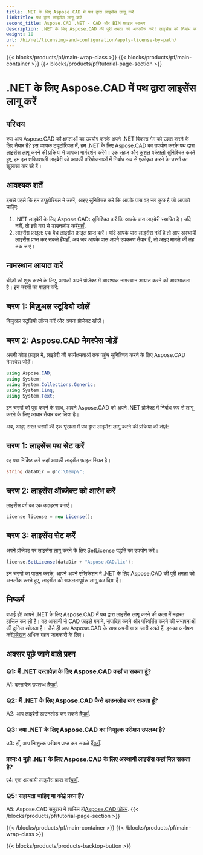 ```yaml
---
title: .NET के लिए Aspose.CAD में पथ द्वारा लाइसेंस लागू करें
linktitle: पथ द्वारा लाइसेंस लागू करें
second_title: Aspose.CAD .NET - CAD और BIM फ़ाइल स्वरूप
description: .NET के लिए Aspose.CAD की पूरी क्षमता को अनलॉक करें! लाइसेंस को निर्बाध रूप से लागू करने के लिए हमारी चरण-दर-चरण मार्गदर्शिका का पालन करें। अब अपने CAD फ़ाइल हेरफेर गेम को उन्नत करें!
weight: 10
url: /hi/net/licensing-and-configuration/apply-license-by-path/
---
```


{{< blocks/products/pf/main-wrap-class >}}
{{< blocks/products/pf/main-container >}}
{{< blocks/products/pf/tutorial-page-section >}}

# .NET के लिए Aspose.CAD में पथ द्वारा लाइसेंस लागू करें

## परिचय

क्या आप Aspose.CAD की क्षमताओं का उपयोग करके अपने .NET विकास गेम को उन्नत करने के लिए तैयार हैं? इस व्यापक ट्यूटोरियल में, हम .NET के लिए Aspose.CAD का उपयोग करके पथ द्वारा लाइसेंस लागू करने की प्रक्रिया में आपका मार्गदर्शन करेंगे। एक सहज और कुशल वर्कफ़्लो सुनिश्चित करते हुए, हम इस शक्तिशाली लाइब्रेरी को आपकी परियोजनाओं में निर्बाध रूप से एकीकृत करने के चरणों का खुलासा कर रहे हैं।

## आवश्यक शर्तें

इससे पहले कि हम ट्यूटोरियल में उतरें, आइए सुनिश्चित करें कि आपके पास वह सब कुछ है जो आपको चाहिए:
1.  .NET लाइब्रेरी के लिए Aspose.CAD: सुनिश्चित करें कि आपके पास लाइब्रेरी स्थापित है। यदि नहीं, तो इसे यहां से डाउनलोड करें[यहाँ](https://releases.aspose.com/cad/net/).
2.  लाइसेंस फ़ाइल: एक वैध लाइसेंस फ़ाइल प्राप्त करें। यदि आपके पास लाइसेंस नहीं है तो आप अस्थायी लाइसेंस प्राप्त कर सकते हैं[यहाँ](https://purchase.aspose.com/temporary-license/).
अब जब आपके पास अपने उपकरण तैयार हैं, तो आइए मामले की तह तक जाएं।

## नामस्थान आयात करें

चीज़ों को शुरू करने के लिए, आपको अपने प्रोजेक्ट में आवश्यक नामस्थान आयात करने की आवश्यकता है। इन चरणों का पालन करें:

## चरण 1: विज़ुअल स्टूडियो खोलें

विज़ुअल स्टूडियो लॉन्च करें और अपना प्रोजेक्ट खोलें।

## चरण 2: Aspose.CAD नेमस्पेस जोड़ें

अपनी कोड फ़ाइल में, लाइब्रेरी की कार्यक्षमताओं तक पहुंच सुनिश्चित करने के लिए Aspose.CAD नेमस्पेस जोड़ें।
```csharp
using Aspose.CAD;
using System;
using System.Collections.Generic;
using System.Linq;
using System.Text;
```
इन चरणों को पूरा करने के साथ, आपने Aspose.CAD को अपने .NET प्रोजेक्ट में निर्बाध रूप से लागू करने के लिए आधार तैयार कर लिया है।

अब, आइए सरल चरणों की एक श्रृंखला में पथ द्वारा लाइसेंस लागू करने की प्रक्रिया को तोड़ें:

## चरण 1: लाइसेंस पथ सेट करें

वह पथ निर्दिष्ट करें जहां आपकी लाइसेंस फ़ाइल स्थित है।
```csharp
string dataDir = @"c:\temp\";
```

## चरण 2: लाइसेंस ऑब्जेक्ट को आरंभ करें

लाइसेंस वर्ग का एक उदाहरण बनाएं।
```csharp
License license = new License();
```

## चरण 3: लाइसेंस सेट करें

अपने प्रोजेक्ट पर लाइसेंस लागू करने के लिए SetLicense पद्धति का उपयोग करें।
```csharp
license.SetLicense(dataDir + "Aspose.CAD.lic");
```

इन चरणों का पालन करके, आपने अपने एप्लिकेशन में .NET के लिए Aspose.CAD की पूरी क्षमता को अनलॉक करते हुए, लाइसेंस को सफलतापूर्वक लागू कर दिया है।

## निष्कर्ष

बधाई हो! आपने .NET के लिए Aspose.CAD में पथ द्वारा लाइसेंस लागू करने की कला में महारत हासिल कर ली है। यह आसानी से CAD फ़ाइलें बनाने, संपादित करने और परिवर्तित करने की संभावनाओं की दुनिया खोलता है। जैसे ही आप Aspose.CAD के साथ अपनी यात्रा जारी रखते हैं, इसका अन्वेषण करें[प्रलेखन](https://reference.aspose.com/cad/net/) अधिक गहन जानकारी के लिए।

## अक्सर पूछे जाने वाले प्रश्न

### Q1: मैं .NET दस्तावेज़ के लिए Aspose.CAD कहां पा सकता हूं?

 A1: दस्तावेज़ उपलब्ध है[यहाँ](https://reference.aspose.com/cad/net/).

### Q2: मैं .NET के लिए Aspose.CAD कैसे डाउनलोड कर सकता हूं?

 A2: आप लाइब्रेरी डाउनलोड कर सकते हैं[यहाँ](https://releases.aspose.com/cad/net/).

### Q3: क्या .NET के लिए Aspose.CAD का निःशुल्क परीक्षण उपलब्ध है?

उ3: हाँ, आप निःशुल्क परीक्षण प्राप्त कर सकते हैं[यहाँ](https://releases.aspose.com/).

### प्रश्न:4 मुझे .NET के लिए Aspose.CAD के लिए अस्थायी लाइसेंस कहां मिल सकता है?

 ए4: एक अस्थायी लाइसेंस प्राप्त करें[यहाँ](https://purchase.aspose.com/temporary-license/).

### Q5: सहायता चाहिए या कोई प्रश्न हैं?

 A5: Aspose.CAD समुदाय में शामिल हों[Aspose.CAD फोरम](https://forum.aspose.com/c/cad/19).
{{< /blocks/products/pf/tutorial-page-section >}}

{{< /blocks/products/pf/main-container >}}
{{< /blocks/products/pf/main-wrap-class >}}

{{< blocks/products/products-backtop-button >}}
